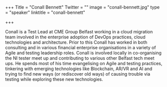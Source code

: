 +++
Title = "Conall Bennett"
Twitter = ""
image = "conall-bennett.jpg"
type = "speaker"
linktitle = "conall-bennett"

+++

<p>Conall is a Test Lead at CME Group Belfast working in a cloud migration team involved in the enterprise adoption of DevOps practices, cloud technologies and architecture. Prior to this Conall has worked in both consulting and in various financial enterprise organisations in a variety of Agile and testing leadership roles. Conall is involved locally in co-organising the NI tester meet up and contributing to various other Belfast tech meet ups. He spends most of his time evangelising on Agile and testing practices, tinkering with emerging technologies like Blockchain, AR/VR and AI and trying to find new ways (or rediscover old ways) of causing trouble via testing while exploring these new technologies. <p>
